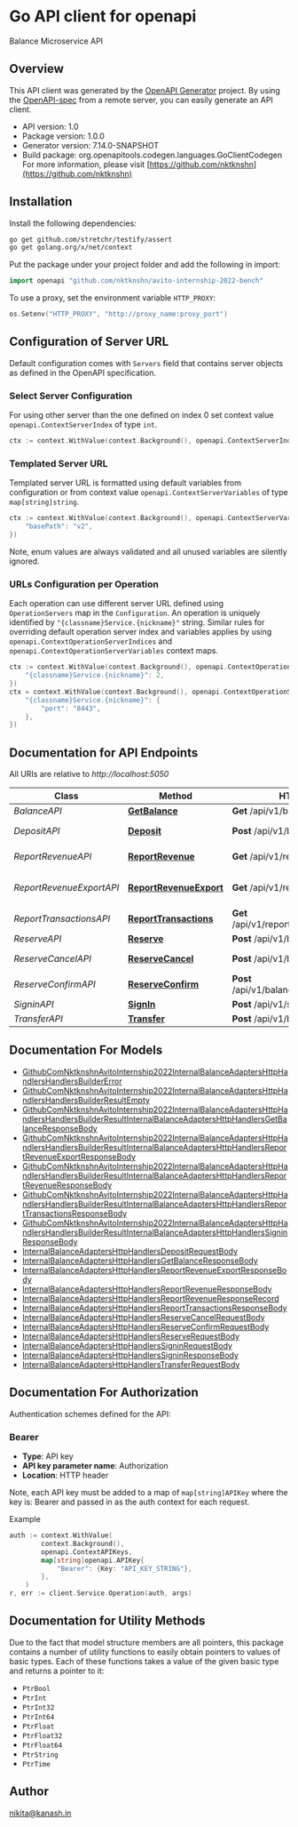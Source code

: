 # Go API client for openapi

Balance Microservice API

## Overview
This API client was generated by the [OpenAPI Generator](https://openapi-generator.tech) project.  By using the [OpenAPI-spec](https://www.openapis.org/) from a remote server, you can easily generate an API client.

- API version: 1.0
- Package version: 1.0.0
- Generator version: 7.14.0-SNAPSHOT
- Build package: org.openapitools.codegen.languages.GoClientCodegen
For more information, please visit [https://github.com/nktknshn](https://github.com/nktknshn)

## Installation

Install the following dependencies:

```sh
go get github.com/stretchr/testify/assert
go get golang.org/x/net/context
```

Put the package under your project folder and add the following in import:

```go
import openapi "github.com/nktknshn/avito-internship-2022-bench"
```

To use a proxy, set the environment variable `HTTP_PROXY`:

```go
os.Setenv("HTTP_PROXY", "http://proxy_name:proxy_port")
```

## Configuration of Server URL

Default configuration comes with `Servers` field that contains server objects as defined in the OpenAPI specification.

### Select Server Configuration

For using other server than the one defined on index 0 set context value `openapi.ContextServerIndex` of type `int`.

```go
ctx := context.WithValue(context.Background(), openapi.ContextServerIndex, 1)
```

### Templated Server URL

Templated server URL is formatted using default variables from configuration or from context value `openapi.ContextServerVariables` of type `map[string]string`.

```go
ctx := context.WithValue(context.Background(), openapi.ContextServerVariables, map[string]string{
	"basePath": "v2",
})
```

Note, enum values are always validated and all unused variables are silently ignored.

### URLs Configuration per Operation

Each operation can use different server URL defined using `OperationServers` map in the `Configuration`.
An operation is uniquely identified by `"{classname}Service.{nickname}"` string.
Similar rules for overriding default operation server index and variables applies by using `openapi.ContextOperationServerIndices` and `openapi.ContextOperationServerVariables` context maps.

```go
ctx := context.WithValue(context.Background(), openapi.ContextOperationServerIndices, map[string]int{
	"{classname}Service.{nickname}": 2,
})
ctx = context.WithValue(context.Background(), openapi.ContextOperationServerVariables, map[string]map[string]string{
	"{classname}Service.{nickname}": {
		"port": "8443",
	},
})
```

## Documentation for API Endpoints

All URIs are relative to *http://localhost:5050*

Class | Method | HTTP request | Description
------------ | ------------- | ------------- | -------------
*BalanceAPI* | [**GetBalance**](docs/BalanceAPI.md#getbalance) | **Get** /api/v1/balance/{user_id} | Get balance
*DepositAPI* | [**Deposit**](docs/DepositAPI.md#deposit) | **Post** /api/v1/balance/deposit | Deposit money
*ReportRevenueAPI* | [**ReportRevenue**](docs/ReportRevenueAPI.md#reportrevenue) | **Get** /api/v1/report/revenue | Report revenue
*ReportRevenueExportAPI* | [**ReportRevenueExport**](docs/ReportRevenueExportAPI.md#reportrevenueexport) | **Get** /api/v1/report/revenue/export | Report revenue export
*ReportTransactionsAPI* | [**ReportTransactions**](docs/ReportTransactionsAPI.md#reporttransactions) | **Get** /api/v1/report/transactions/{user_id} | Report transactions
*ReserveAPI* | [**Reserve**](docs/ReserveAPI.md#reserve) | **Post** /api/v1/balance/reserve | Reserve
*ReserveCancelAPI* | [**ReserveCancel**](docs/ReserveCancelAPI.md#reservecancel) | **Post** /api/v1/balance/reserve/cancel | Reserve cancel
*ReserveConfirmAPI* | [**ReserveConfirm**](docs/ReserveConfirmAPI.md#reserveconfirm) | **Post** /api/v1/balance/reserve/confirm | Reserve confirm
*SigninAPI* | [**SignIn**](docs/SigninAPI.md#signin) | **Post** /api/v1/signin | Sign in
*TransferAPI* | [**Transfer**](docs/TransferAPI.md#transfer) | **Post** /api/v1/balance/transfer | Transfer


## Documentation For Models

 - [GithubComNktknshnAvitoInternship2022InternalBalanceAdaptersHttpHandlersHandlersBuilderError](docs/GithubComNktknshnAvitoInternship2022InternalBalanceAdaptersHttpHandlersHandlersBuilderError.md)
 - [GithubComNktknshnAvitoInternship2022InternalBalanceAdaptersHttpHandlersHandlersBuilderResultEmpty](docs/GithubComNktknshnAvitoInternship2022InternalBalanceAdaptersHttpHandlersHandlersBuilderResultEmpty.md)
 - [GithubComNktknshnAvitoInternship2022InternalBalanceAdaptersHttpHandlersHandlersBuilderResultInternalBalanceAdaptersHttpHandlersGetBalanceResponseBody](docs/GithubComNktknshnAvitoInternship2022InternalBalanceAdaptersHttpHandlersHandlersBuilderResultInternalBalanceAdaptersHttpHandlersGetBalanceResponseBody.md)
 - [GithubComNktknshnAvitoInternship2022InternalBalanceAdaptersHttpHandlersHandlersBuilderResultInternalBalanceAdaptersHttpHandlersReportRevenueExportResponseBody](docs/GithubComNktknshnAvitoInternship2022InternalBalanceAdaptersHttpHandlersHandlersBuilderResultInternalBalanceAdaptersHttpHandlersReportRevenueExportResponseBody.md)
 - [GithubComNktknshnAvitoInternship2022InternalBalanceAdaptersHttpHandlersHandlersBuilderResultInternalBalanceAdaptersHttpHandlersReportRevenueResponseBody](docs/GithubComNktknshnAvitoInternship2022InternalBalanceAdaptersHttpHandlersHandlersBuilderResultInternalBalanceAdaptersHttpHandlersReportRevenueResponseBody.md)
 - [GithubComNktknshnAvitoInternship2022InternalBalanceAdaptersHttpHandlersHandlersBuilderResultInternalBalanceAdaptersHttpHandlersReportTransactionsResponseBody](docs/GithubComNktknshnAvitoInternship2022InternalBalanceAdaptersHttpHandlersHandlersBuilderResultInternalBalanceAdaptersHttpHandlersReportTransactionsResponseBody.md)
 - [GithubComNktknshnAvitoInternship2022InternalBalanceAdaptersHttpHandlersHandlersBuilderResultInternalBalanceAdaptersHttpHandlersSigninResponseBody](docs/GithubComNktknshnAvitoInternship2022InternalBalanceAdaptersHttpHandlersHandlersBuilderResultInternalBalanceAdaptersHttpHandlersSigninResponseBody.md)
 - [InternalBalanceAdaptersHttpHandlersDepositRequestBody](docs/InternalBalanceAdaptersHttpHandlersDepositRequestBody.md)
 - [InternalBalanceAdaptersHttpHandlersGetBalanceResponseBody](docs/InternalBalanceAdaptersHttpHandlersGetBalanceResponseBody.md)
 - [InternalBalanceAdaptersHttpHandlersReportRevenueExportResponseBody](docs/InternalBalanceAdaptersHttpHandlersReportRevenueExportResponseBody.md)
 - [InternalBalanceAdaptersHttpHandlersReportRevenueResponseBody](docs/InternalBalanceAdaptersHttpHandlersReportRevenueResponseBody.md)
 - [InternalBalanceAdaptersHttpHandlersReportRevenueResponseRecord](docs/InternalBalanceAdaptersHttpHandlersReportRevenueResponseRecord.md)
 - [InternalBalanceAdaptersHttpHandlersReportTransactionsResponseBody](docs/InternalBalanceAdaptersHttpHandlersReportTransactionsResponseBody.md)
 - [InternalBalanceAdaptersHttpHandlersReserveCancelRequestBody](docs/InternalBalanceAdaptersHttpHandlersReserveCancelRequestBody.md)
 - [InternalBalanceAdaptersHttpHandlersReserveConfirmRequestBody](docs/InternalBalanceAdaptersHttpHandlersReserveConfirmRequestBody.md)
 - [InternalBalanceAdaptersHttpHandlersReserveRequestBody](docs/InternalBalanceAdaptersHttpHandlersReserveRequestBody.md)
 - [InternalBalanceAdaptersHttpHandlersSigninRequestBody](docs/InternalBalanceAdaptersHttpHandlersSigninRequestBody.md)
 - [InternalBalanceAdaptersHttpHandlersSigninResponseBody](docs/InternalBalanceAdaptersHttpHandlersSigninResponseBody.md)
 - [InternalBalanceAdaptersHttpHandlersTransferRequestBody](docs/InternalBalanceAdaptersHttpHandlersTransferRequestBody.md)


## Documentation For Authorization


Authentication schemes defined for the API:
### Bearer

- **Type**: API key
- **API key parameter name**: Authorization
- **Location**: HTTP header

Note, each API key must be added to a map of `map[string]APIKey` where the key is: Bearer and passed in as the auth context for each request.

Example

```go
auth := context.WithValue(
		context.Background(),
		openapi.ContextAPIKeys,
		map[string]openapi.APIKey{
			"Bearer": {Key: "API_KEY_STRING"},
		},
	)
r, err := client.Service.Operation(auth, args)
```


## Documentation for Utility Methods

Due to the fact that model structure members are all pointers, this package contains
a number of utility functions to easily obtain pointers to values of basic types.
Each of these functions takes a value of the given basic type and returns a pointer to it:

* `PtrBool`
* `PtrInt`
* `PtrInt32`
* `PtrInt64`
* `PtrFloat`
* `PtrFloat32`
* `PtrFloat64`
* `PtrString`
* `PtrTime`

## Author

nikita@kanash.in

